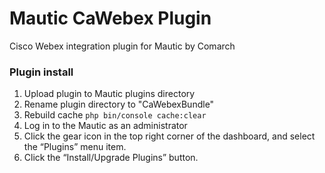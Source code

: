 Mautic CaWebex Plugin
=======================
Cisco Webex integration plugin for Mautic by Comarch

### Plugin install
1. Upload plugin to Mautic plugins directory
2. Rename plugin directory to "CaWebexBundle"
3. Rebuild cache `php bin/console cache:clear`
4. Log in to the Mautic as an administrator
5. Click the gear icon in the top right corner of the dashboard, and select the “Plugins” menu item.
6. Click the “Install/Upgrade Plugins” button.
